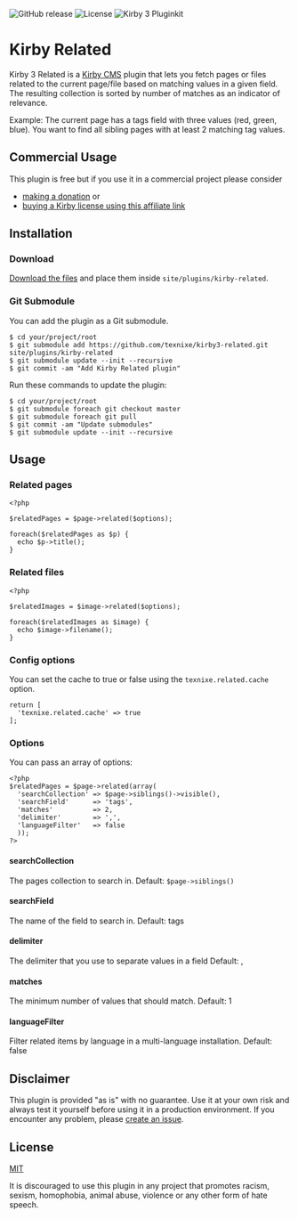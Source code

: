 ![GitHub release](https://img.shields.io/github/release/texnixe/kirby3-related.svg?maxAge=1800) ![License](https://img.shields.io/github/license/mashape/apistatus.svg) ![Kirby 3 Pluginkit](https://img.shields.io/badge/Pluginkit-YES-cca000.svg)

# Kirby Related

Kirby 3 Related is a [Kirby CMS](https://getkirby.com) plugin that lets you fetch pages or files related to the current page/file based on matching values in a given field. The resulting collection is sorted by number of matches as an indicator of relevance.

Example:
The current page has a tags field with three values (red, green, blue). You want to find all sibling pages with at least 2 matching tag values.

## Commercial Usage

This plugin is free but if you use it in a commercial project please consider

- [making a donation](https://www.paypal.me/texnixe/10) or
- [buying a Kirby license using this affiliate link](https://a.paddle.com/v2/click/1129/38380?link=1170)

## Installation

### Download

[Download the files](https://github.com/texnixe/kirby3-related/archive/master.zip) and place them inside `site/plugins/kirby-related`.

### Git Submodule
You can add the plugin as a Git submodule.

    $ cd your/project/root
    $ git submodule add https://github.com/texnixe/kirby3-related.git site/plugins/kirby-related
    $ git submodule update --init --recursive
    $ git commit -am "Add Kirby Related plugin"

Run these commands to update the plugin:

    $ cd your/project/root
    $ git submodule foreach git checkout master
    $ git submodule foreach git pull
    $ git commit -am "Update submodules"
    $ git submodule update --init --recursive


## Usage

### Related pages
```
<?php

$relatedPages = $page->related($options);

foreach($relatedPages as $p) {
  echo $p->title();
}

```

### Related files

```
<?php

$relatedImages = $image->related($options);

foreach($relatedImages as $image) {
  echo $image->filename();
}

```

### Config options

You can set the cache to true or false using the `texnixe.related.cache` option.

```
return [
  'texnixe.related.cache' => true
];
```


### Options

You can pass an array of options:

```
<?php
$relatedPages = $page->related(array(
  'searchCollection' => $page->siblings()->visible(),
  'searchField'      => 'tags',
  'matches'          => 2,
  'delimiter'        => ',',
  'languageFilter'   => false
  ));
?>
```

#### searchCollection

The pages collection to search in.
Default: `$page->siblings()`

#### searchField

The name of the field to search in.
Default: tags

#### delimiter

The delimiter that you use to separate values in a field
Default: ,

#### matches

The minimum number of values that should match.
Default: 1

#### languageFilter

Filter related items by language in a multi-language installation.
Default: false

## Disclaimer

This plugin is provided "as is" with no guarantee. Use it at your own risk and always test it yourself before using it in a production environment. If you encounter any problem, please [create an issue](https://github.com/texnixe/kirby3-codepen/issues/new).

## License

[MIT](https://opensource.org/licenses/MIT)


It is discouraged to use this plugin in any project that promotes racism, sexism, homophobia, animal abuse, violence or any other form of hate speech.

